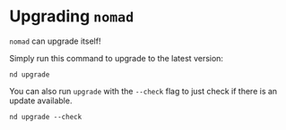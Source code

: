 # Upgrading `nomad`

`nomad` can upgrade itself!

Simply run this command to upgrade to the latest version:

```
nd upgrade
```

You can also run `upgrade` with the `--check` flag to just check if there is an update available.

```
nd upgrade --check
```
